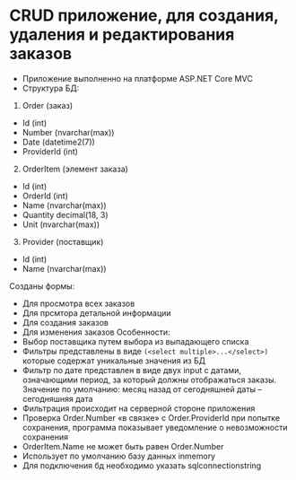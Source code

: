 # CRUD приложение, для создания, удаления и редактирования заказов
- Приложение выполненно на платформе ASP.NET Core MVC
- Структура БД:
1. Order (заказ)
- Id (int)
- Number (nvarchar(max)) 
- Date (datetime2(7)) 
- ProviderId (int)

2. OrderItem (элемент заказа)
- Id (int)
- OrderId (int)
- Name (nvarchar(max)) 
- Quantity decimal(18, 3) 
- Unit (nvarchar(max)) 

3. Provider (поставщик)
- Id (int)
- Name (nvarchar(max))



Созданы формы:
- Для просмотра всех заказов
- Для прсмтора детальной информации
- Для создания заказов
- Для изменения заказов
Особенности:
 - Выбор поставщика путем выбора из выпадающего списка
 - Фильтры представлены в виде  `(<select multiple>...</select>)`  которые содержат уникальные значения из БД
 - Фильтр по дате представлен в виде двух input с датами, означающими период, за который должны отображаться заказы. Значение по умолчанию: месяц назад от сегодняшней даты – сегодняшняя дата
 - Фильтрация происходит на серверной стороне приложения
 - Проверка Order.Number «в связке» с Order.ProviderId при попытке сохранения, программа показывает уведомление о невозможности сохранения
 - OrderItem.Name не может быть равен Order.Number
 - Использует по умолчанию базу данных inmemory
 - Для подключения бд необходимо указать sqlconnectionstring